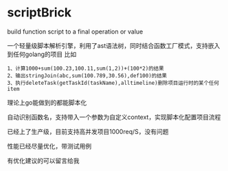 # scriptBrick
build function script to a final operation or value

一个轻量级脚本解析引擎，利用了ast语法树，同时结合函数工厂模式，支持嵌入到任何golang的项目
比如

    1、计算1000+sum(100.23,100.11,sum(1,2))+(100*2)的结果
    2、输出stringJoin(abc,sum(100.789,30.56),def100)的结果
    3、执行deleteTask(getTaskId(taskName),alltimeline)删除项目运行时的某个任何item

理论上go能做到的都能脚本化

自动识别函数名，支持带入一个参数为自定义context，实现脚本化配置项目流程

已经上了生产级，目前支持高并发项目1000req/S，没有问题

性能已经尽量优化，带测试用例

有优化建议的可以留言给我

